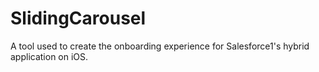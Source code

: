 SlidingCarousel
===============

 A tool used to create the onboarding experience for Salesforce1's hybrid application on iOS. 
